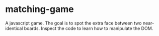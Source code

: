 # matching-game
A javascript game. The goal is to spot the extra face between two near-identical boards.
Inspect the code to learn how to manipulate the DOM.
